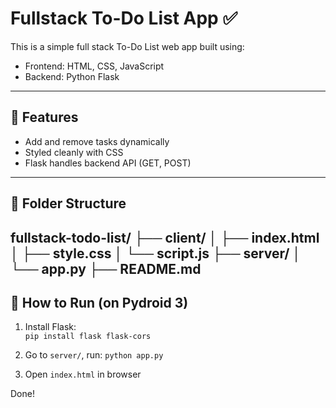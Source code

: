 # Fullstack To-Do List App ✅

This is a simple full stack To-Do List web app built using:
- Frontend: HTML, CSS, JavaScript
- Backend: Python Flask

---

## 🧩 Features
- Add and remove tasks dynamically
- Styled cleanly with CSS
- Flask handles backend API (GET, POST)

---

## 📂 Folder Structure
fullstack-todo-list/
├── client/
│   ├── index.html
│   ├── style.css
│   └── script.js
├── server/
│   └── app.py
├── README.md
---

## 🚀 How to Run (on Pydroid 3)
1. Install Flask:  
   `pip install flask flask-cors`

2. Go to `server/`, run:
   `python app.py`

3. Open `index.html` in browser

Done!
